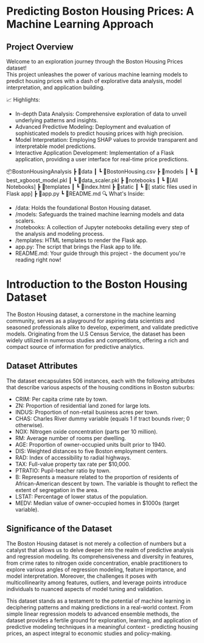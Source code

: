 # Predicting Boston Housing Prices: A Machine Learning Approach

## Project Overview
Welcome to an exploration journey through the Boston Housing Prices dataset! <br>
This project unleashes the power of various machine learning models to predict housing prices with a dash of explorative data analysis, model interpretation, and application building.

📈 Highlights:
* In-depth Data Analysis: Comprehensive exploration of data to unveil underlying patterns and insights.
* Advanced Predictive Modeling: Deployment and evaluation of sophisticated models to predict housing prices with high precision.
* Model Interpretation: Employing SHAP values to provide transparent and interpretable model predictions.
* Interactive Application Development: Implementation of a Flask application, providing a user interface for real-time price predictions.

📦BostonHousingAnalysis
 ┣ 📂data
 ┃ ┗ 📜BostonHousing.csv
 ┣ 📂models
 ┃ ┗ 📜best_xgboost_model.pkl
 ┃ ┗ 📜data_scaler.pkl
 ┣ 📂notebooks
 ┃ ┗ 📜[All Notebooks]
 ┣ 📂templates
 ┃ ┗ 📜index.html
 ┣ 📂static
 ┃ ┗ 📜[ static files used in Flask app]
 ┣ 📜app.py
 ┗ 📜README.md
🔍 What's Inside:

* /data: Holds the foundational Boston Housing dataset.
* /models: Safeguards the trained machine learning models and data scalers.
* /notebooks: A collection of Jupyter notebooks detailing every step of the analysis and modeling process.
* /templates: HTML templates to render the Flask app.
* app.py: The script that brings the Flask app to life.
* README.md: Your guide through this project - the document you're reading right now!

# Introduction to the Boston Housing Dataset
The Boston Housing dataset, a cornerstone in the machine learning community, serves as a playground for aspiring data scientists and seasoned professionals alike to develop, experiment, and validate predictive models. Originating from the U.S Census Service, the dataset has been widely utilized in numerous studies and competitions, offering a rich and compact source of information for predictive analytics.

## Dataset Attributes
The dataset encapsulates 506 instances, each with the following attributes that describe various aspects of the housing conditions in Boston suburbs:

* CRIM: Per capita crime rate by town.
* ZN: Proportion of residential land zoned for large lots.
* INDUS: Proportion of non-retail business acres per town.
* CHAS: Charles River dummy variable (equals 1 if tract bounds river; 0 otherwise).
* NOX: Nitrogen oxide concentration (parts per 10 million).
* RM: Average number of rooms per dwelling.
* AGE: Proportion of owner-occupied units built prior to 1940.
* DIS: Weighted distances to five Boston employment centers.
* RAD: Index of accessibility to radial highways.
* TAX: Full-value property tax rate per $10,000.
* PTRATIO: Pupil-teacher ratio by town.
* B: Represents a measure related to the proportion of residents of African-American descent by town. The variable is thought to reflect the extent of segregation in the area.
* LSTAT: Percentage of lower status of the population.
* MEDV: Median value of owner-occupied homes in $1000s (target variable).
## Significance of the Dataset
The Boston Housing dataset is not merely a collection of numbers but a catalyst that allows us to delve deeper into the realm of predictive analysis and regression modeling. Its comprehensiveness and diversity in features, from crime rates to nitrogen oxide concentration, enable practitioners to explore various angles of regression modeling, feature importance, and model interpretation. Moreover, the challenges it poses with multicollinearity among features, outliers, and leverage points introduce individuals to nuanced aspects of model tuning and validation.

This dataset stands as a testament to the potential of machine learning in deciphering patterns and making predictions in a real-world context. From simple linear regression models to advanced ensemble methods, the dataset provides a fertile ground for exploration, learning, and application of predictive modeling techniques in a meaningful context - predicting housing prices, an aspect integral to economic studies and policy-making.


